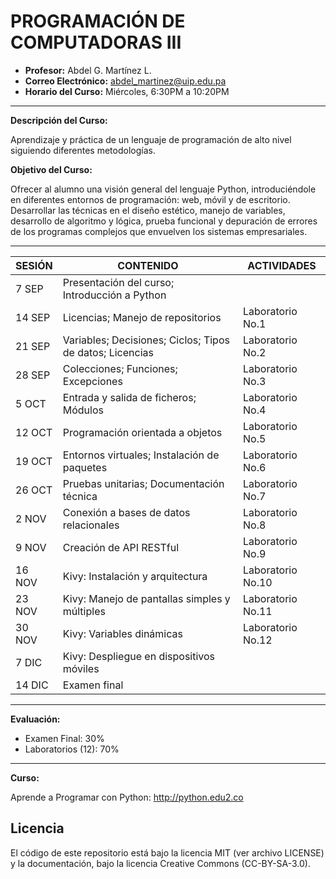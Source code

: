 # PROGRAMACIÓN DE COMPUTADORAS III

- **Profesor:** Abdel G. Martínez L.
- **Correo Electrónico:** abdel_martinez@uip.edu.pa
- **Horario del Curso:** Miércoles, 6:30PM a 10:20PM

---

**Descripción del Curso:**

Aprendizaje y práctica de un lenguaje de programación de alto nivel siguiendo diferentes metodologías.

**Objetivo del Curso:**

Ofrecer al alumno una visión general del lenguaje Python, introduciéndole en diferentes entornos de programación: web, móvil y de escritorio. Desarrollar las técnicas en el diseño estético, manejo de variables, desarrollo de algoritmo y lógica, prueba funcional y depuración de errores de los programas complejos que envuelven los sistemas empresariales.

---

| SESIÓN | CONTENIDO                                                 | ACTIVIDADES        |
| ------ | --------------------------------------------------------- | ------------------ |
| 7 SEP  | Presentación del curso; Introducción a Python             |                    |
| 14 SEP | Licencias; Manejo de repositorios                         | Laboratorio No.1   |
| 21 SEP | Variables; Decisiones; Ciclos; Tipos de datos; Licencias  | Laboratorio No.2   |
| 28 SEP | Colecciones; Funciones; Excepciones                       | Laboratorio No.3   |
| 5 OCT  | Entrada y salida de ficheros; Módulos                     | Laboratorio No.4   |
| 12 OCT | Programación orientada a objetos                          | Laboratorio No.5   |
| 19 OCT | Entornos virtuales; Instalación de paquetes               | Laboratorio No.6   |
| 26 OCT | Pruebas unitarias; Documentación técnica                  | Laboratorio No.7   |
| 2 NOV  | Conexión a bases de datos relacionales                    | Laboratorio No.8   |
| 9 NOV  | Creación de API RESTful                                   | Laboratorio No.9   |
| 16 NOV | Kivy: Instalación y arquitectura                          | Laboratorio No.10  |
| 23 NOV | Kivy: Manejo de pantallas simples y múltiples             | Laboratorio No.11  |
| 30 NOV | Kivy: Variables dinámicas                                 | Laboratorio No.12  |
| 7 DIC  | Kivy: Despliegue en dispositivos móviles                  |                    |
| 14 DIC | Examen final                                              |                    |

---

**Evaluación:**
- Examen Final:        30%
- Laboratorios (12):   70%

---

**Curso:**

Aprende a Programar con Python: http://python.edu2.co

## Licencia
El código de este repositorio está bajo la licencia MIT (ver archivo LICENSE) y la documentación, bajo la licencia Creative Commons (CC-BY-SA-3.0).
